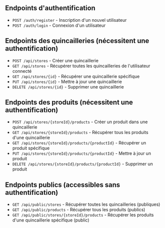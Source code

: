 ## Endpoints d'authentification

- `POST /auth/register` - Inscription d'un nouvel utilisateur
- `POST /auth/login` - Connexion d'un utilisateur

## Endpoints des quincailleries (nécessitent une authentification)

- `POST /api/stores` - Créer une quincaillerie
- `GET /api/stores` - Récupérer toutes les quincailleries de l'utilisateur connecté
- `GET /api/stores/{id}` - Récupérer une quincaillerie spécifique
- `PUT /api/stores/{id}` - Mettre à jour une quincaillerie
- `DELETE /api/stores/{id}` - Supprimer une quincaillerie

## Endpoints des produits (nécessitent une authentification)

- `POST /api/stores/{storeId}/products` - Créer un produit dans une quincaillerie
- `GET /api/stores/{storeId}/products` - Récupérer tous les produits d'une quincaillerie
- `GET /api/stores/{storeId}/products/{productId}` - Récupérer un produit spécifique
- `PUT /api/stores/{storeId}/products/{productId}` - Mettre à jour un produit
- `DELETE /api/stores/{storeId}/products/{productId}` - Supprimer un produit

## Endpoints publics (accessibles sans authentification)

- `GET /api/public/stores` - Récupérer toutes les quincailleries (publiques)
- `GET /api/public/products` - Récupérer tous les produits (publics)
- `GET /api/public/stores/{storeId}/products` - Récupérer les produits d'une quincaillerie spécifique (public)




